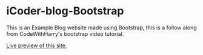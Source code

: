 # iCoder-blog-Bootstrap
This is an Example Blog website made using Bootstrap, this is a follow along from CodeWithHarry's bootstrap video tutorial.



[Live preview of this site.](https://droidhazard.github.io/iCoder-blog-Bootstrap/)
